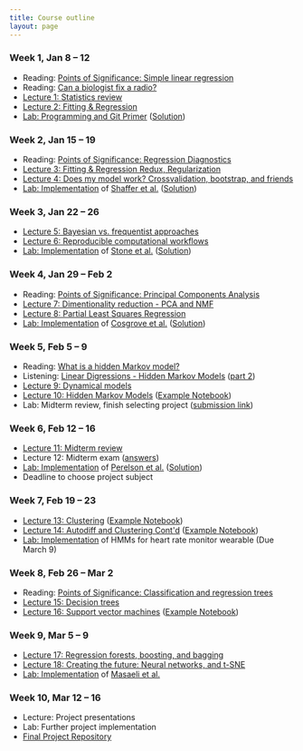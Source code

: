 ```yaml
---
title: Course outline
layout: page
---
```


### Week 1, Jan 8 – 12

- Reading: [Points of Significance: Simple linear regression](http://www.nature.com/nmeth/journal/v12/n11/full/nmeth.3627.html)
- Reading: [Can a biologist fix a radio?](http://www.cell.com/cancer-cell/abstract/S1535-6108(02)00133-2)
- [Lecture 1: Statistics review](/public/Wk1-Lecture1.pdf)
- [Lecture 2: Fitting & Regression](/public/Wk1-Lecture2.pdf)
- [Lab: Programming and Git Primer](https://classroom.github.com/a/I9mAoL3K) ([Solution](https://github.com/bioe-ml-w18/bioe-ml-winter2018/blob/master/homeworks/Week1-Introduction.ipynb))

### Week 2, Jan 15 – 19

- Reading: [Points of Significance: Regression Diagnostics](https://www.nature.com/nmeth/journal/v13/n5/abs/nmeth.3854.html)
- [Lecture 3: Fitting & Regression Redux, Regularization](/public/Wk2-Lecture3.pdf)
- [Lecture 4: Does my model work? Crossvalidation, bootstrap, and friends](/public/Wk2-Lecture4.pdf)
- [Lab: Implementation](https://classroom.github.com/a/7RBnmweg) of [Shaffer et al.](https://www.nature.com/nature/journal/v546/n7658/abs/nature22794.html) ([Solution](https://github.com/bioe-ml-w18/bioe-ml-winter2018/blob/master/homeworks/Week2-Statistics.ipynb))

### Week 3, Jan 22 – 26

- [Lecture 5: Bayesian vs. frequentist approaches](/public/Wk3-Lecture5.pdf)
- [Lecture 6: Reproducible computational workflows](/public/Wk3-Lecture6.pdf)
- [Lab: Implementation](https://classroom.github.com/a/1yu6BPm5) of [Stone et al.](http://www.sciencedirect.com/science/article/pii/S0006349501758997) ([Solution](https://github.com/bioe-ml-w18/bioe-ml-winter2018/blob/master/homeworks/Week3-Fitting.ipynb))

### Week 4, Jan 29 – Feb 2

- Reading: [Points of Significance: Principal Components Analysis](https://www.nature.com/articles/nmeth.4346)
- [Lecture 7: Dimentionality reduction - PCA and NMF](/public/Wk4-Lecture7.pdf)
- [Lecture 8: Partial Least Squares Regression](/public/Wk4-Lecture8.pdf)
- [Lab: Implementation](https://classroom.github.com/a/PMDkKXBG) of [Cosgrove et al.](http://pubs.rsc.org/en/Content/ArticleLanding/2010/MB/b926287c) ([Solution](https://github.com/bioe-ml-w18/bioe-ml-winter2018/blob/master/homeworks/Week4-PLSR.ipynb))

### Week 5, Feb 5 – 9

- Reading: [What is a hidden Markov model?](https://www.nature.com/articles/nbt1004-1315)
- Listening: [Linear Digressions - Hidden Markov Models](http://lineardigressions.com/episodes/2016/2/23/introducing-hidden-markov-models-hmm-part-1) ([part 2](http://lineardigressions.com/episodes/2016/2/23/genetics-and-um-detection-hmms-part-2))
- [Lecture 9: Dynamical models](/public/Wk5-Lecture09.pdf)
- [Lecture 10: Hidden Markov Models](/public/Wk5-Lecture10.pdf) ([Example Notebook](https://github.com/bioe-ml-w18/bioe-ml-winter2018/blob/master/homeworks/HMMs-example.ipynb))
- Lab: Midterm review, finish selecting project ([submission link](https://classroom.github.com/a/7FBVwBkI))

### Week 6, Feb 12 – 16

- [Lecture 11: Midterm review](/public/Wk6-Lecture11.pdf)
- Lecture 12: Midterm exam ([answers](https://github.com/bioe-ml-w18/bioe-ml-winter2018/blob/master/homeworks/Midterm.pdf))
- [Lab: Implementation](https://classroom.github.com/a/ajf6V2o1) of [Perelson et al.](http://science.sciencemag.org/content/271/5255/1582) ([Solution](https://github.com/bioe-ml-w18/bioe-ml-winter2018/blob/master/homeworks/Week6-DynamicalModels.ipynb))
- Deadline to choose project subject 

### Week 7, Feb 19 – 23

- [Lecture 13: Clustering](/public/Wk7-Lecture13.pdf) ([Example Notebook](https://github.com/bioe-ml-w18/bioe-ml-winter2018/blob/master/homeworks/K-Means.ipynb))
- [Lecture 14: Autodiff and Clustering Cont'd](/public/Wk7-Lecture14.pdf) ([Example Notebook](https://github.com/bioe-ml-w18/bioe-ml-winter2018/blob/master/homeworks/Gaussian-Mixtures.ipynb))
- [Lab: Implementation](https://classroom.github.com/a/ieTKwxuj) of HMMs for heart rate monitor wearable (Due March 9)

### Week 8, Feb 26 – Mar 2

- Reading: [Points of Significance: Classification and regression trees](https://www.nature.com/nmeth/journal/v14/n8/full/nmeth.4370.html)
- [Lecture 15: Decision trees](/public/Wk8-Lecture15.pdf)
- [Lecture 16: Support vector machines](/public/Wk8-Lecture16.pdf) ([Example Notebook](https://github.com/bioe-ml-w18/bioe-ml-winter2018/blob/master/homeworks/SVMs-example.ipynb))

### Week 9, Mar 5 – 9

- [Lecture 17: Regression forests, boosting, and bagging](/public/Wk9-Lecture17.pdf)
- [Lecture 18: Creating the future: Neural networks, and t-SNE](/public/Wk9-Lecture18.pdf)
- [Lab: Implementation](https://classroom.github.com/a/lYxpYYdS) of [Masaeli et al.](https://www.nature.com/articles/srep37863) <!-- SVM -->

### Week 10, Mar 12 – 16

- Lecture: Project presentations
- Lab: Further project implementation
- [Final Project Repository](https://classroom.github.com/a/80tGoLPR)
